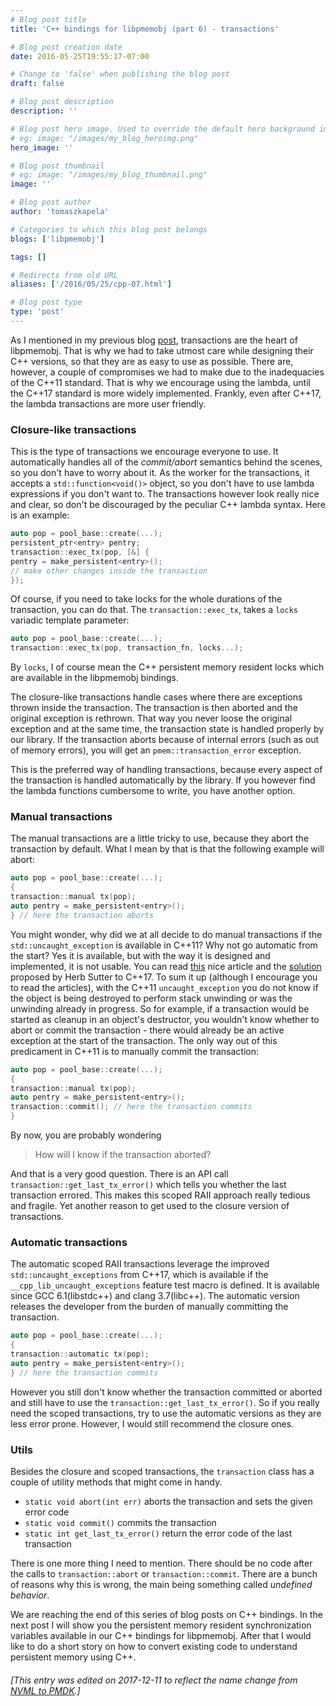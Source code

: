 ```yaml
---
# Blog post title
title: 'C++ bindings for libpmemobj (part 6) - transactions'

# Blog post creation date
date: 2016-05-25T19:55:17-07:00

# Change to 'false' when publishing the blog post
draft: false

# Blog post description
description: ''

# Blog post hero image. Used to override the default hero background image.
# eg: image: "/images/my_blog_heroimg.png"
hero_image: ''

# Blog post thumbnail
# eg: image: "/images/my_blog_thumbnail.png"
image: ''

# Blog post author
author: 'tomaszkapela'

# Categories to which this blog post belongs
blogs: ['libpmemobj']

tags: []

# Redirects from old URL
aliases: ['/2016/05/25/cpp-07.html']

# Blog post type
type: 'post'
---
```


As I mentioned in my previous blog [post][b31a2ae5], transactions are the heart
of libpmemobj. That is why we had to take utmost care while designing their
C++ versions, so that they are as easy to use as possible. There are, however, a
couple of compromises we had to make due to the inadequacies of the C++11
standard. That is why we encourage using the lambda, until the C++17 standard is
more widely implemented. Frankly, even after C++17, the lambda transactions are
more user friendly.

### Closure-like transactions

This is the type of transactions we encourage everyone to use. It automatically
handles all of the _commit/abort_ semantics behind the scenes, so you don't have
to worry about it. As the worker for the transactions, it accepts a
`std::function<void()>` object, so you don't have to use lambda expressions if
you don't want to. The transactions however look really nice and clear, so don't
be discouraged by the peculiar C++ lambda syntax. Here is an example:

```c++
auto pop = pool_base::create(...);
persistent_ptr<entry> pentry;
transaction::exec_tx(pop, [&] {
pentry = make_persistent<entry>();
// make other changes inside the transaction
});
```

Of course, if you need to take locks for the whole durations of the transaction,
you can do that. The `transaction::exec_tx`, takes a `locks` variadic template
parameter:

```c++
auto pop = pool_base::create(...);
transaction::exec_tx(pop, transaction_fn, locks...);
```

By `locks`, I of course mean the C++ persistent memory resident locks which
are available in the libpmemobj bindings.

The closure-like transactions handle cases where there are exceptions thrown
inside the transaction. The transaction is then aborted and the original
exception is rethrown. That way you never loose the original exception and at
the same time, the transaction state is handled properly by our library. If the
transaction aborts because of internal errors (such as out of memory errors),
you will get an `pmem::transaction_error` exception.

This is the preferred way of handling transactions, because every aspect of the
transaction is handled automatically by the library. If you however find the
lambda functions cumbersome to write, you have another option.

### Manual transactions

The manual transactions are a little tricky to use, because they abort the
transaction by default. What I mean by that is that the following example will
abort:

```c++
auto pop = pool_base::create(...);
{
transaction::manual tx(pop);
auto pentry = make_persistent<entry>();
} // here the transaction aborts
```

You might wonder, why did we at all decide to do manual transactions if the
`std::uncaught_exception` is available in C++11? Why not go automatic from the
start? Yes it is available, but with the way it is designed and implemented, it
is not usable. You can read [this][55cd0734] nice article and the
[solution][b54915a7] proposed by Herb Sutter to C++17. To sum it up (although
I encourage you to read the articles), with the C++11 `uncaught_exception`
you do not know if the object is being destroyed to perform stack unwinding or
was the unwinding already in progress. So for example, if a transaction would
be started as cleanup in an object's destructor, you wouldn't know whether to
abort or commit the transaction - there would already be an active exception
at the start of the transaction. The only way out of this predicament in C++11
is to manually commit the transaction:

```c++
auto pop = pool_base::create(...);
{
transaction::manual tx(pop);
auto pentry = make_persistent<entry>();
transaction::commit(); // here the transaction commits
}
```

By now, you are probably wondering

> How will I know if the transaction aborted?

And that is a very good question. There is an API call
`transaction::get_last_tx_error()` which tells you whether the last transaction
errored. This makes this scoped RAII approach really tedious and fragile. Yet
another reason to get used to the closure version of transactions.

### Automatic transactions

The automatic scoped RAII transactions leverage the improved
`std::uncaught_exceptions` from C++17, which is available if the
`__cpp_lib_uncaught_exceptions` feature test macro is defined. It is available
since GCC 6.1(libstdc++) and clang 3.7(libc++). The automatic version releases
the developer from the burden of manually committing the transaction.

```c++
auto pop = pool_base::create(...);
{
transaction::automatic tx(pop);
auto pentry = make_persistent<entry>();
} // here the transaction commits
```

However you still don't know whether the transaction committed or aborted and
still have to use the `transaction::get_last_tx_error()`. So if you really need
the scoped transactions, try to use the automatic versions as they are less
error prone. However, I would still recommend the closure ones.

### Utils

Besides the closure and scoped transactions, the `transaction` class has a
couple of utility methods that might come in handy.

- `static void abort(int err)` aborts the transaction and sets the given error
  code
- `static void commit()` commits the transaction
- `static int get_last_tx_error()` return the error code of the last transaction

There is one more thing I need to mention. There should be no code after the
calls to `transaction::abort` or `transaction::commit`. There are a bunch of
reasons why this is wrong, the main being something called _undefined behavior_.

We are reaching the end of this series of blog posts on C++ bindings. In the
next post I will show you the persistent memory resident synchronization
variables available in our C++ bindings for libpmemobj. After that I would like
to do a short story on how to convert existing code to understand persistent
memory using C++.

[b31a2ae5]: /blog/2016/05/c-bindings-for-libpmemobj-part-5-make_persistent 'make_persistent'
[55cd0734]: http://www.gotw.ca/gotw/047.htm 'uncaught_exception'
[b54915a7]: https://isocpp.org/files/papers/N4152.pdf 'uncaught_exceptions'

###### [This entry was edited on 2017-12-11 to reflect the name change from [NVML to PMDK](/blog/2017/12/announcing-the-persistent-memory-development-kit).]
